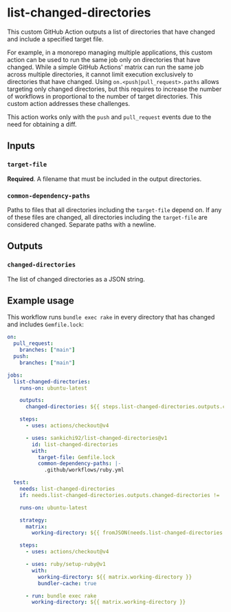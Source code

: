 # list-changed-directories

This custom GitHub Action outputs a list of directories that have changed and include a specified target file.

For example, in a monorepo managing multiple applications, this custom action can be used to run the same job only on directories that have changed.
While a simple GitHub Actions' matrix can run the same job across multiple directories, it cannot limit execution exclusively to directories that have changed.
Using `on.<push|pull_request>.paths` allows targeting only changed directories, but this requires to increase the number of workflows in proportional to the number of target directories.
This custom action addresses these challenges.

This action works only with the `push` and `pull_request` events due to the need for obtaining a diff.

## Inputs

### `target-file`

**Required**. A filename that must be included in the output directories.

### `common-dependency-paths`

Paths to files that all directories including the `target-file` depend on.
If any of these files are changed, all directories including the `target-file` are considered changed.
Separate paths with a newline.

## Outputs

### `changed-directories`

The list of changed directories as a JSON string.

## Example usage

This workflow runs `bundle exec rake` in every directory that has changed and includes `Gemfile.lock`:

```yaml
on:
  pull_request:
    branches: ["main"]
  push:
    branches: ["main"]

jobs:
  list-changed-directories:
    runs-on: ubuntu-latest

    outputs:
      changed-directories: ${{ steps.list-changed-directories.outputs.changed-directories }}

    steps:
      - uses: actions/checkout@v4

      - uses: sankichi92/list-changed-directories@v1
        id: list-changed-directories
        with:
          target-file: Gemfile.lock
          common-dependency-paths: |-
            .github/workflows/ruby.yml

  test:
    needs: list-changed-directories
    if: needs.list-changed-directories.outputs.changed-directories != '[]'

    runs-on: ubuntu-latest

    strategy:
      matrix:
        working-directory: ${{ fromJSON(needs.list-changed-directories.outputs.changed-directories) }}

    steps:
      - uses: actions/checkout@v4

      - uses: ruby/setup-ruby@v1
        with:
          working-directory: ${{ matrix.working-directory }}
          bundler-cache: true

      - run: bundle exec rake
        working-directory: ${{ matrix.working-directory }}
```
